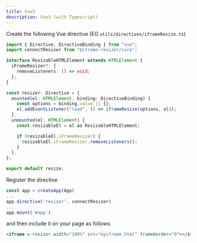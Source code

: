 ```yaml
---
title: Vue3
description: Vue3 (with Typescript)
---
```


Create the following Vue directive (EG `utils/directives/iframeResize.ts`)

```ts
import { Directive, DirectiveBinding } from "vue";
import connectResizer from "@iframe-resizer/core";

interface ResizableHTMLElement extends HTMLElement {
  iFrameResizer?: {
    removeListeners: () => void;
  };
}

const resizer: Directive = {
  mounted(el: HTMLElement, binding: DirectiveBinding) {
    const options = binding.value || {};
    el.addEventListener("load", () => iframeResize(options, el));
  },
  unmounted(el: HTMLElement) {
    const resizableEl = el as ResizableHTMLElement;

    if (resizableEl.iFrameResizer) {
      resizableEl.iFrameResizer.removeListeners();
    }
  },
};

export default resize;
```

Register the directive

```ts
const app = createApp(App)
...
app.directive('resizer', connectResizer)
...
app.mount('#app')

```

and then include it on your page as follows.

```html
<iframe v-resizer width="100%" src="myiframe.html" frameborder="0"></iframe>
```

